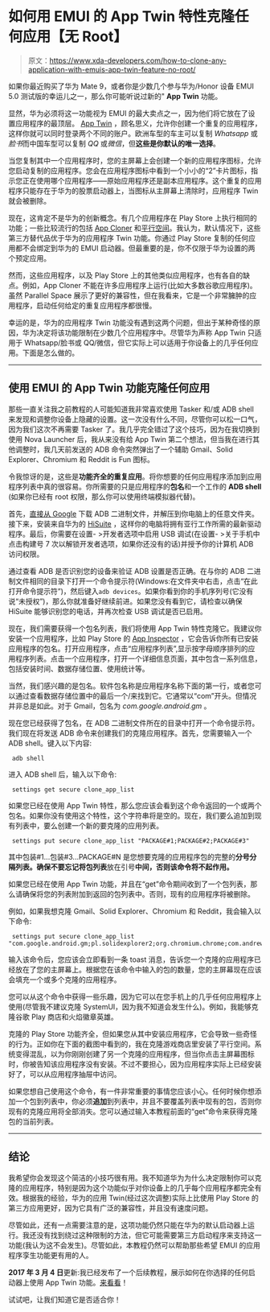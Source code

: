 # 如何用 EMUI 的 App Twin 特性克隆任何应用【无 Root】

> 原文：<https://www.xda-developers.com/how-to-clone-any-application-with-emuis-app-twin-feature-no-root/>

如果你最近购买了华为 Mate 9，或者你是少数几个参与华为/Honor 设备 EMUI 5.0 测试版的幸运儿之一，那么你可能听说过新的" **App Twin** 功能。

显然，华为必须将这一功能视为 EMUI 的最大卖点之一，因为他们将它放在了设置应用程序的最顶层。 [App Twin](https://club.hihonor.com/in/tips.267/app-twin---an-exclusive-emui-5-0-feature.15269) ，顾名思义，允许你创建一个重复的应用程序，这样你就可以同时登录两个不同的账户。欧洲车型的车主可以复制 *Whatsapp* 或*脸书*而中国车型可以复制 *QQ* 或*微信*，但**这些是你默认的唯一选择**。

当您复制其中一个应用程序时，您的主屏幕上会创建一个新的应用程序图标，允许您启动复制的应用程序。您会在应用程序图标中看到一个小小的“2”卡片图标，指示您正在使用哪个应用程序——原始应用程序还是副本应用程序。这个重复的应用程序只能存在于华为的股票启动器上，当图标从主屏幕上清除时，应用程序 Twin 就会被删除。

现在，这肯定不是华为的创新概念。有几个应用程序在 Play Store 上执行相同的功能；一些比较流行的包括 [App Cloner](https://play.google.com/store/apps/details?id=com.applisto.appcloner) 和[平行空间](https://play.google.com/store/apps/details?id=com.lbe.parallel.intl)。我认为，默认情况下，这些第三方替代品优于华为的应用程序 Twin 功能。你通过 Play Store 复制的任何应用都不会绑定到华为的 EMUI 启动器。但最重要的是，你不仅限于华为设置的两个预定应用。

然而，这些应用程序，以及 Play Store 上的其他类似应用程序，也有各自的缺点。例如，App Cloner 不能在许多应用程序上运行(比如大多数谷歌应用程序)。虽然 Parallel Space 展示了更好的兼容性，但在我看来，它是一个非常臃肿的应用程序，启动任何给定的重复应用程序都很慢。

幸运的是，华为的应用程序 Twin 功能没有遇到这两个问题，但出于某种奇怪的原因，华为决定将该功能限制在少数几个应用程序中。尽管华为声称 App Twin 只适用于 Whatsapp/脸书或 QQ/微信，但它实际上可以适用于你设备上的几乎任何应用。下面是怎么做的。

* * *

## 使用 EMUI 的 App Twin 功能克隆任何应用

那些一直关注我之前教程的人可能知道我非常喜欢使用 Tasker 和/或 ADB shell 来发现和调整你设备上隐藏的设置。这一次没有什么不同，尽管你可以松一口气，因为我们这次不再需要 Tasker 了。我几乎完全错过了这个技巧，因为在我切换到使用 Nova Launcher 后，我从来没有给 App Twin 第二个想法，但当我在进行其他调整时，我几天前发送的 ADB 命令突然弹出了一个辅助 Gmail、Solid Explorer、Chromium 和 Reddit is Fun 图标。

令我惊讶的是，这些是**功能齐全的重复应用**。将你想要的任何应用程序添加到应用程序列表中真的很容易。你所需要的只是应用程序的**包名**和一个工作的 **ADB shell** (如果你已经有 root 权限，那么你可以使用终端模拟器代替)。

首先，[直接从 Google](https://www.xda-developers.com/google-releases-separate-adb-and-fastboot-binary-downloads/) 下载 ADB 二进制文件，并解压到你电脑上的任意文件夹。接下来，安装来自华为的 [HiSuite](http://consumer.huawei.com/minisite/HiSuite_en/index.html) ，这样你的电脑将拥有亚行工作所需的最新驱动程序。最后，你需要在设置- >开发者选项中启用 USB 调试(在设置- >关于手机中点击构建号 7 次以解锁开发者选项，如果你还没有的话)并授予你的计算机 ADB 访问权限。

通过查看 ADB 是否识别您的设备来验证 ADB 设置是否正确。在与你的 ADB 二进制文件相同的目录下打开一个命令提示符(Windows:在文件夹中右击，点击“在此打开命令提示符”)，然后键入`adb devices`。如果你看到你的手机序列号(它没有说“未授权”)，那么你就准备好继续前进。如果您没有看到它，请检查以确保 HiSuite 能够识别您的电话，并再次检查 USB 调试是否已启用。

现在，我们需要获得一个包名列表，我们将使用 App Twin 特性克隆它。我建议你安装一个应用程序，比如 Play Store 的 [App Inspector](https://play.google.com/store/apps/details?id=com.ubqsoft.sec01) ，它会告诉你所有已安装应用程序的包名。打开应用程序，点击“应用程序列表”,显示按字母顺序排列的应用程序列表。点击一个应用程序，打开一个详细信息页面，其中包含一系列信息，包括安装时间、数据存储位置、使用统计等。

当然，我们感兴趣的是包名。软件包名称是应用程序名称下面的第一行，或者您可以通过查看数据存储位置中的最后一个/来找到它。它通常以“com”开头。但情况并非总是如此。对于 Gmail，包名为 *com.google.android.gm* 。

现在您已经获得了包名，在 ADB 二进制文件所在的目录中打开一个命令提示符。我们现在将发送 ADB 命令来创建我们的克隆应用程序。首先，您需要输入一个 ADB shell。键入以下内容:

```
 adb shell 
```

进入 ADB shell 后，输入以下命令:

```
 settings get secure clone_app_list 
```

如果您已经在使用 App Twin 特性，那么您应该会看到这个命令返回的一个或两个包名。如果你没有使用这个特性，这个字符串将是空的。现在，我们要么追加到现有列表中，要么创建一个新的要克隆的应用列表。

```
 settings put secure clone_app_list "PACKAGE#1;PACKAGE#2;PACKAGE#3" 
```

其中包装#1...包装#3...PACKAGE#N 是您想要克隆的应用程序包的完整的**分号分隔列表。确保不要忘记将包列表**放在引号**中间，否则该命令将不起作用。**

如果您已经在使用 App Twin 功能，并且在“get”命令期间收到了一个包列表，那么请确保将您的列表附加到返回的包列表中。否则，现有的应用程序将被删除。

例如，如果我想克隆 Gmail、Solid Explorer、Chromium 和 Reddit，我会输入以下命令:

```
 settings put secure clone_app_list "com.google.android.gm;pl.solidexplorer2;org.chromium.chrome;com.andrewshu.android.reddit" 
```

输入该命令后，您应该会立即看到一条 toast 消息，告诉您一个克隆的应用程序已经放在了您的主屏幕上。根据您在该命令中输入的包的数量，您的主屏幕现在应该会填充一个或多个克隆的应用程序。

您可以从这个命令中获得一些乐趣，因为它可以在您手机上的几乎任何应用程序上使用(尽管我不建议克隆 SystemUI，因为我不知道会发生什么)。例如，我能够克隆谷歌 Play 商店和火焰徽章英雄。

克隆的 Play Store 功能齐全，但如果您从其中安装应用程序，它会导致一些奇怪的行为。正如你在下面的截图中看到的，我在克隆游戏商店里安装了平行空间。系统变得混乱，以为你刚刚创建了另一个克隆的应用程序，但当你点击主屏幕图标时，你被告知该应用程序没有安装。不过不要担心，因为应用程序实际上已经安装好了，可以从应用程序抽屉中访问。

如果您想自己使用这个命令，有一件非常重要的事情您应该小心。任何时候你想添加一个包到列表中，你必须**追加**到列表中，并且不要覆盖列表中现有的包，否则你现有的克隆应用将全部消失。您可以通过输入本教程前面的“get”命令来获得克隆包的当前列表。

* * *

## 结论

我希望你会发现这个简洁的小技巧很有用。我不知道华为为什么决定限制你可以克隆的应用程序，特别是因为这个功能似乎对你设备上的几乎每个应用程序都完全有效。根据我的经验，华为的应用 Twin(经过这次调整)实际上比使用 Play Store 的第三方应用更好，因为它具有广泛的兼容性，并且没有速度问题。

尽管如此，还有一点需要注意的是，这项功能仍然只能在华为的默认启动器上运行。我还没有找到绕过这种限制的方法，但它可能需要第三方启动程序来支持这一功能(我认为这不会发生)。尽管如此，本教程仍然可以帮助那些希望 EMUI 的应用程序孪生功能更有用的人。

**2017 年 3 月 4 日**更新:我已经发布了一个后续教程，展示如何在你选择的任何启动器上使用 App Twin 功能。[来看看](https://www.xda-developers.com/how-to-use-emuis-app-twin-feature-on-any-launcher/)！

试试吧，让我们知道它是否适合你！